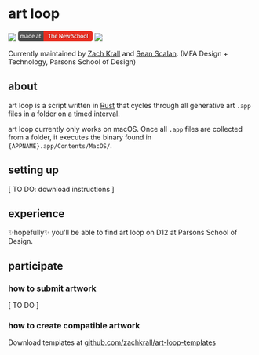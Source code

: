 # art loop

<a href='http://www.recurse.com' title='Made with love at the Recurse Center'><img src='https://cloud.githubusercontent.com/assets/2883345/11325206/336ea5f4-9150-11e5-9e90-d86ad31993d8.png' height='20px'/></a> <a href='http://newschool.edu' title='Made with love at The New School'><img src='./docs/images/the-new-school.png' height='20px'/></a> <a href="https://travis-ci.org/zachkrall/art-loop" title="Travis CI Build"><img src="https://api.travis-ci.org/zachkrall/art-loop.png" height="20px"/></a>

Currently maintained by [Zach Krall](https://github.com/zachkrall) and
[Sean Scalan](https://github.com/skiprox). (MFA Design + Technology,
Parsons School of Design)

## about

art loop is a script written in [Rust](https://rust-lang.org) that
cycles through all generative art `.app` files in a folder on a timed
interval.

art loop currently only works on macOS. Once all `.app` files are
collected from a folder, it executes the binary found in
`{APPNAME}.app/Contents/MacOS/`.

## setting up

[ TO DO: download instructions ]

## experience

✨hopefully✨ you'll be able to find art loop on D12 at Parsons School
of Design.

## participate

### how to submit artwork

[ TO DO ]

### how to create compatible artwork

Download templates at [github.com/zachkrall/art-loop-templates](https://github.com/zachkrall/art-loop-templates)
